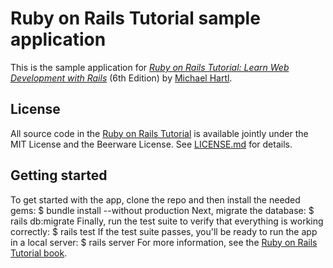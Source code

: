 # Ruby on Rails Tutorial sample application
This is the sample application for
[*Ruby on Rails Tutorial:
Learn Web Development with Rails*](https://www.railstutorial.org/)
(6th Edition)
by [Michael Hartl](https://www.michaelhartl.com/).
## License
All source code in the [Ruby on Rails Tutorial](https://www.railstutorial.org/)
is available jointly under the MIT License and the Beerware License. See
[LICENSE.md](LICENSE.md) for details.
## Getting started
To get started with the app, clone the repo and then install the needed gems:
$ bundle install --without production
Next, migrate the database:
$ rails db:migrate
Finally, run the test suite to verify that everything is working correctly:
$ rails test
If the test suite passes, you'll be ready to run the app in a local server:
$ rails server
For more information, see the
[Ruby on Rails Tutorial book](https://www.railstutorial.org/book).
